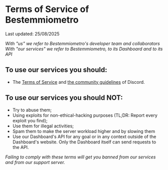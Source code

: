 # Terms of Service of Bestemmiometro

Last updated: 25/08/2025

*With "us" we refer to Bestemmiometro's developer team and collaborators*
*With "our services" we refer to Bestemmiometro, to its Dashboard and to its API*

## To use our services you should:
- The [Terms of Service](https://dis.gd/tos) and [the community guidelines](https://dis.gd/guidelines) of Discord.

## To use our services you should NOT:
- Try to abuse them;
- Using exploits for non-ethical-hacking purposes (TL;DR: Report every exploit you find);
- Use them for illegal activities;
- Spam them to make the server workload higher and by slowing them
- Use our Dashboard's API for any goal or in any context outside of the Dashboard's website. Only the Dashboard itself can send requests to the API.

*Failing to comply with these terms will get you banned from our services and from our support server.*
